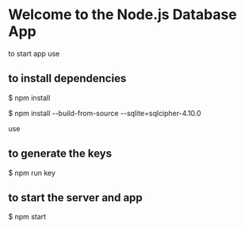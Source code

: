# Welcome to the Node.js Database App

to start app use

## to install dependencies

$ npm install

$ npm install --build-from-source --sqlite=sqlcipher-4.10.0

use

## to generate the keys

$ npm run key

## to start the server and app

$ npm start
